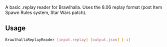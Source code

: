 A basic .replay reader for Brawlhalla.
Uses the 8.06 replay format (post Item Spawn Rules system, Star Wars patch).

## Usage
```sh
BrawlhallaReplayReader [input.replay] [output.json] [-i]
```
